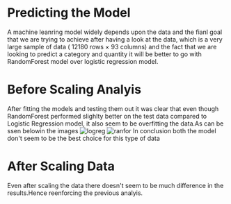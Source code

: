 # Predicting the Model
A machine leanring model widely depends upon the data and the fianl goal that we are trying to achieve
after having a look at the data, which is a very large sample of data ( 12180 rows × 93 columns) and the fact that we are looking to predict a 
category and quantity it will be better to go with RandomForest model over logistic regression model. 

# Before Scaling Analyis 
After fitting the models and testing them out it was clear that even though RandomForest performed slighlty better on the test data 
compared to Logistic Regression model, it also seem to be overfitting the data.As can be ssen belowin the images 
![logreg](https://user-images.githubusercontent.com/85182090/140656540-5e72d6d3-63ca-4b70-9460-d2b74c6a9a65.JPG)
![ranfor](https://user-images.githubusercontent.com/85182090/140656541-fd13b9c0-8c50-4a34-bd90-63009c87b8ee.JPG)
In conclusion both the model don't seem to be the 
best choice for this type of data 

# After Scaling Data 
Even after scaling the data there doesn't seem to be much difference in the results.Hence reenforcing the previous analyis.
 
